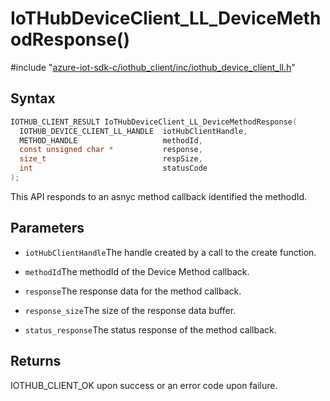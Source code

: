 # IoTHubDeviceClient_LL_DeviceMethodResponse()

\#include "[azure-iot-sdk-c/iothub_client/inc/iothub_device_client_ll.h](../iot-c-ref-iothub-device-client-ll-h.md)"  

## Syntax

```C
IOTHUB_CLIENT_RESULT IoTHubDeviceClient_LL_DeviceMethodResponse(
  IOTHUB_DEVICE_CLIENT_LL_HANDLE  iotHubClientHandle,
  METHOD_HANDLE                   methodId,
  const unsigned char *           response,
  size_t                          respSize,
  int                             statusCode
);
```

This API responds to an asnyc method callback identified the methodId.

## Parameters
* `iotHubClientHandle`The handle created by a call to the create function. 

* `methodId`The methodId of the Device Method callback. 

* `response`The response data for the method callback. 

* `response_size`The size of the response data buffer. 

* `status_response`The status response of the method callback.

## Returns
IOTHUB_CLIENT_OK upon success or an error code upon failure.

